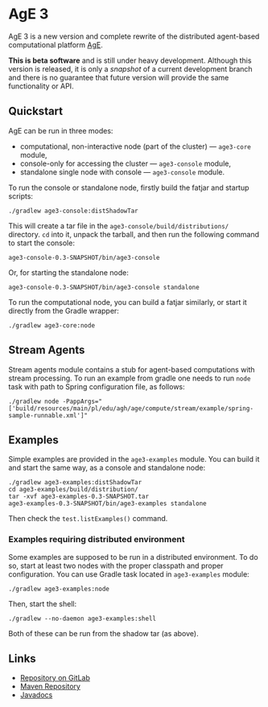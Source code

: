 # AgE 3

AgE 3 is a new version and complete rewrite of the distributed agent-based computational platform
[AgE](https://www.age.agh.edu.pl/).

**This is beta software** and is still under heavy development. Although this version is released, it is only
a *snapshot* of a current development branch and there is no guarantee that future version will provide the same
functionality or API.

## Quickstart

AgE can be run in three modes:

* computational, non-interactive node (part of the cluster) — `age3-core` module,
* console-only for accessing the cluster — `age3-console` module,
* standalone single node with console — `age3-console` module.

To run the console or standalone node, firstly build the fatjar and startup scripts:
```
./gradlew age3-console:distShadowTar
```
This will create a tar file in the `age3-console/build/distributions/` directory.
`cd` into it, unpack the tarball, and then run the following command to start the console:
```
age3-console-0.3-SNAPSHOT/bin/age3-console
```
Or, for starting the standalone node:
```
age3-console-0.3-SNAPSHOT/bin/age3-console standalone
```

To run the computational node, you can build a fatjar similarly, or start it directly from the Gradle wrapper:
```
./gradlew age3-core:node
```

## Stream Agents

Stream agents module contains a stub for agent-based computations with stream processing. To run an example from gradle
one needs to run `node` task with path to Spring configuration file, as follows:
```
./gradlew node -PappArgs="['build/resources/main/pl/edu/agh/age/compute/stream/example/spring-sample-runnable.xml']"
```

## Examples

Simple examples are provided in the `age3-examples` module. You can build it and start the same way, as a console and
standalone node:
```
./gradlew age3-examples:distShadowTar
cd age3-examples/build/distribution/
tar -xvf age3-examples-0.3-SNAPSHOT.tar
age3-examples-0.3-SNAPSHOT/bin/age3-examples standalone
```

Then check the `test.listExamples()` command.

### Examples requiring distributed environment

Some examples are supposed to be run in a distributed environment. To do so, start at least two nodes with the proper
classpath and proper configuration. You can use Gradle task located in `age3-examples` module:
```
./gradlew age3-examples:node
```
Then, start the shell:
```
./gradlew --no-daemon age3-examples:shell
```

Both of these can be run from the shadow tar (as above).

## Links

* [Repository on GitLab](https://gitlab.com/age-agh/age3)
* [Maven Repository](https://repo.age.agh.edu.pl/repository/maven-public/)
* [Javadocs](https://www.age.agh.edu.pl/docs/dev/javadoc/)
